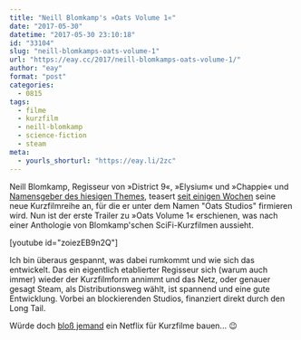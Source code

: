 ```yaml
---
title: "Neill Blomkamp's »Oats Volume 1«"
date: "2017-05-30"
datetime: "2017-05-30 23:10:18"
id: "33104"
slug: "neill-blomkamps-oats-volume-1"
url: "https://eay.cc/2017/neill-blomkamps-oats-volume-1/"
author: "eay"
format: "post"
categories:
  - 0815
tags:
  - filme
  - kurzfilm
  - neill-blomkamp
  - science-fiction
  - steam
meta:
  - yourls_shorturl: "https://eay.li/2zc"
---
```


Neill Blomkamp, Regisseur von »District 9«, »Elysium« und »Chappie« und [Namensgeber des hiesigen Themes](https://eay.cc/2017/introducing-neill/), teasert [seit einigen Wochen](https://twitter.com/NeillBlomkamp/status/851168491277131776) seine neue Kurzfilmreihe an, für die er unter dem Namen "Oats Studios" firmieren wird. Nun ist der erste Trailer zu »Oats Volume 1« erschienen, was nach einer Anthologie von Blomkamp'schen SciFi-Kurzfilmen aussieht.

\[youtube id="zoiezEB9n2Q"\]

Ich bin überaus gespannt, was dabei rumkommt und wie sich das entwickelt. Das ein eigentlich etablierter Regisseur sich (warum auch immer) wieder der Kurzfilmform annimmt und das Netz, oder genauer gesagt Steam, als Distributionsweg wählt, ist spannend und eine gute Entwicklung. Vorbei an blockierenden Studios, finanziert direkt durch den Long Tail.

Würde doch [bloß jemand](https://twitter.com/eay/status/851863799401508864/) ein Netflix für Kurzfilme bauen... 😉
